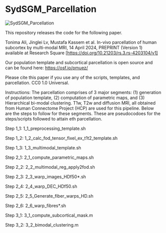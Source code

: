 # SydSGM_Parcellation
![SydSGM_Parcellation](https://github.com/tonimaali/SydSGM_Parcellation/assets/73574216/eff01369-40b1-4419-ab0b-97d41da59172)

This repository releases the code for the following paper.

Tonima Ali, Jinglei Lv, Mustafa Kassem et al. In-vivo parcellation of human subcortex by multi-modal MRI, 14 April 2024, PREPRINT (Version 1) available at Research Square [https://doi.org/10.21203/rs.3.rs-4203104/v1]

Our population template and subcortical parcellation is open source and can be found here: https://osf.io/pmuez/

Please cite this paper if you use any of the scripts, templates, and parcellation. CC0 1.0 Universal.

Instructions:
The parcellation comprises of 3 major segments: (1) generation of population template, (2) computation of parametric maps, and (3) Hierarchical bi-modal clustering. T1w, T2w and diffusion MRI, all obtained from Human Connectome Project (HCP) are used for this pipeline. Below are the steps to follow for these segments. These are pseudocodoes for the steps/scripts followed to attain eth parcellation.

Step 1_1: 1_1_preprocessing_template.sh 

Step 1_2: 1_2_calc_fod_tensor_fixel_ex_t1t2_template.sh

Step 1_3: 1_3_multimodal_template.sh

Step 2_1: 2_1_compute_parametric_maps.sh

Step 2_2: 2_2_multimodal_reg_apply2fod.sh

Step 2_3: 2_3_warp_images_HDf50*.sh

Step 2_4: 2_4_warp_DEC_HDf50.sh

Step 2_5: 2_5_Generate_fiber_warps_HD.sh

Step 2_6: 2_6_warp_fibres*.sh

Step 3_1: 3_1_compute_subcortical_mask.m

Step 3_2: 3_2_bimodal_clustering.m
